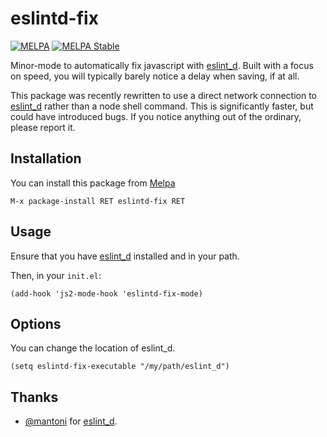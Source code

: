# eslintd-fix

[![MELPA](https://melpa.org/packages/eslintd-fix-badge.svg)](https://melpa.org/#/eslintd-fix)
[![MELPA Stable](https://stable.melpa.org/packages/eslintd-fix-badge.svg)](https://stable.melpa.org/#/eslintd-fix)

Minor-mode to automatically fix javascript with [eslint_d][]. Built with a focus
on speed, you will typically barely notice a delay when saving, if at all. 

This package was recently rewritten to use a direct network connection to
[eslint_d][] rather than a node shell command. This is significantly faster, but
could have introduced bugs. If you notice anything out of the ordinary, please
report it.

## Installation

You can install this package from [Melpa][]

```
M-x package-install RET eslintd-fix RET
```

## Usage

Ensure that you have [eslint_d][] installed and in your path.

Then, in your `init.el`:

```elisp
(add-hook 'js2-mode-hook 'eslintd-fix-mode)
```

## Options

You can change the location of eslint_d. 

```elisp
(setq eslintd-fix-executable "/my/path/eslint_d")
```

## Thanks

* [@mantoni][] for [eslint_d][].

[eslint_d]: https://github.com/mantoni/eslint_d.js
[@mantoni]: https://github.com/mantoni
[Melpa]: http://melpa.milkbox.net/
